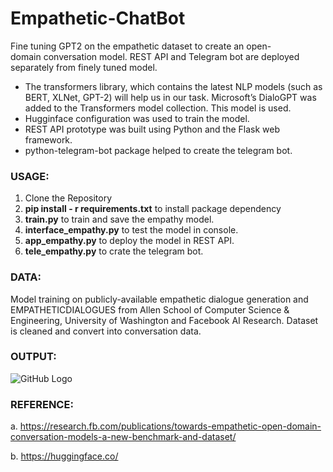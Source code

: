 # Empathetic-ChatBot
Fine tuning GPT2 on the empathetic dataset to create an open-domain conversation model. REST API and Telegram bot are deployed separately from finely tuned model.
* The transformers library, which contains the latest NLP models (such as BERT, XLNet, GPT-2) will help us in our task. Microsoft’s DialoGPT was added to the Transformers model collection. This model is used.
* Hugginface configuration was used to train the model.
* REST API prototype was built using Python and the Flask web framework.
* python-telegram-bot package helped to create the telegram bot.

### USAGE:
1. Clone the Repository
2. **pip install - r requirements.txt**  to install package dependency
3. **train.py** to train and save the empathy model.
4. **interface_empathy.py** to test the model in console.
5. **app_empathy.py** to deploy the model in REST API.
6. **tele_empathy.py**  to crate the telegram bot.

### DATA:
Model training on publicly-available empathetic dialogue generation and EMPATHETICDIALOGUES from Allen School of Computer Science & Engineering, University of Washington and Facebook AI Research.
Dataset is cleaned and convert into conversation data.

### OUTPUT:
![GitHub Logo](/images/logo.png)

### REFERENCE:
a. https://research.fb.com/publications/towards-empathetic-open-domain-conversation-models-a-new-benchmark-and-dataset/

b. https://huggingface.co/



